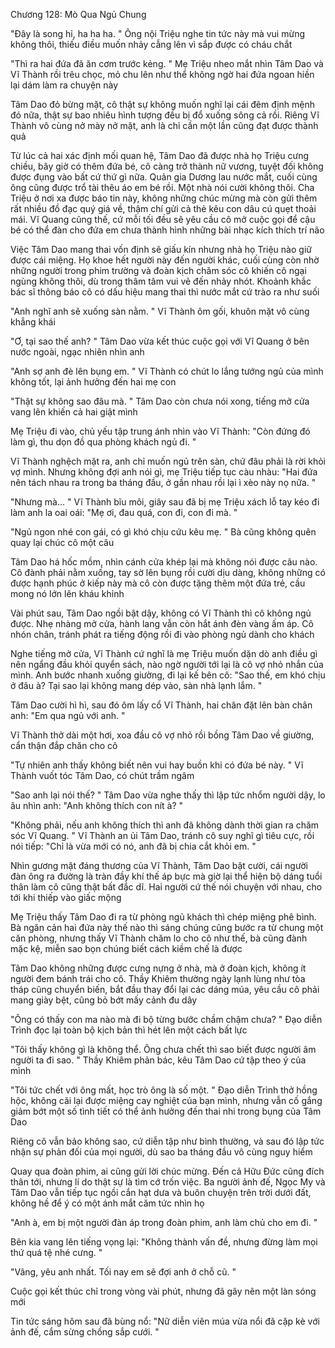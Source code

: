 




Chương 128: Mò Qua Ngủ Chung

"Đây là song hỉ, ha ha ha. " Ông nội Triệu nghe tin tức này mà vui mừng không thôi, thiếu điều muốn nhảy cẫng lên vì sắp được có cháu chắt

"Thì ra hai đứa đã ăn cơm trước kẻng. " Mẹ Triệu nheo mắt nhìn Tâm Dao và Vĩ Thành rồi trêu chọc, mỏ chu lên như thể không ngờ hai đứa ngoan hiền lại dám làm ra chuyện này

Tâm Dao đỏ bừng mặt, cô thật sự không muốn nghĩ lại cái đêm định mệnh đó nữa, thật sự bao nhiêu hình tượng đều bị đổ xuống sông cả rồi. Riêng Vĩ Thành vô cùng nở mày nở mặt, anh là chỉ cần một lần cũng đạt được thành quả

Từ lúc cả hai xác định mối quan hệ, Tâm Dao đã được nhà họ Triệu cưng chiều, bây giờ có thêm đứa bé, cô càng trở thành nữ vương, tuyệt đối không được đụng vào bất cứ thứ gì nữa. Quản gia Dương lau nước mắt, cuối cùng ông cũng được trổ tài thêu áo em bé rồi. Một nhà nói cười không thôi. Cha Triệu ở nơi xa được báo tin này, không những chúc mừng mà còn gửi thêm rất nhiều đồ đạc quý giá về, thậm chí gửi cả thẻ kêu con dâu cú quẹt thoải mái. Vĩ Quang cũng thế, cứ mỗi tối đều sẽ yêu cầu cô mở cuộc gọi để cậu bé có thể đàn cho đứa em chưa thành hình những bài nhạc kích thích trí não

Việc Tâm Dao mang thai vốn định sẽ giấu kín nhưng nhà họ Triệu nào giữ được cái miệng. Họ khoe hết người này đến người khác, cuối cùng còn nhờ những người trong phim trường và đoàn kịch chăm sóc cô khiến cô ngại ngùng không thôi, dù trong thâm tâm vui vẻ đến nhảy nhót. Khoảnh khắc bác sĩ thông báo cô có dấu hiệu mang thai thì nước mắt cứ trào ra như suối

"Anh nghĩ anh sẽ xuống sàn nằm. " Vĩ Thành ôm gối, khuôn mặt vô cùng khẳng khái

"Ơ, tại sao thế anh? " Tâm Dao vừa kết thúc cuộc gọi với Vĩ Quang ở bên nước ngoài, ngạc nhiên nhìn anh

"Anh sợ anh đè lên bụng em. " Vĩ Thành có chút lo lắng tướng ngủ của mình không tốt, lại ảnh hưởng đến hai mẹ con

"Thật sự không sao đâu mà. " Tâm Dao còn chưa nói xong, tiếng mở cửa vang lên khiến cả hai giật mình

Mẹ Triệu đi vào, chủ yếu tập trung ánh nhìn vào Vĩ Thành: "Còn đứng đó làm gì, thu dọn đồ qua phòng khách ngủ đi. "

Vĩ Thành nghệch mặt ra, anh chỉ muốn ngủ trên sàn, chứ đâu phải là rời khỏi vợ mình. Nhưng không đợi anh nói gì, mẹ Triệu tiếp tục càu nhàu: "Hai đứa nên tách nhau ra trong ba tháng đầu, ở gần nhau rồi lại ì xèo này nọ nữa. "


"Nhưng mà... " Vĩ Thành bĩu môi, giây sau đã bị mẹ Triệu xách lỗ tay kéo đi làm anh la oai oái: "Mẹ ơi, đau quá, con đi, con đi mà. "

"Ngủ ngon nhé con gái, có gì khó chịu cứu kêu mẹ. " Bà cũng không quên quay lại chúc cô một câu

Tâm Dao há hốc mồm, nhìn cánh cửa khép lại mà không nói được câu nào. Cô đành phải nằm xuống, tay sờ lên bụng rồi cười dịu dàng, không những có được hạnh phúc ở kiếp này mà cô còn được tặng thêm một đứa trẻ, cầu mong nó lớn lên kháu khỉnh

Vài phút sau, Tâm Dao ngồi bật dậy, không có Vĩ Thành thì cô không ngủ được. Nhẹ nhàng mở cửa, hành lang vẫn còn hắt ánh đèn vàng ấm áp. Cô nhón chân, tránh phát ra tiếng động rồi đi vào phòng ngủ dành cho khách

Nghe tiếng mở cửa, Vĩ Thành cứ nghĩ là mẹ Triệu muốn dặn dò anh điều gì nên ngẩng đầu khỏi quyển sách, nào ngờ người tới lại là cô vợ nhỏ nhắn của mình. Anh bước nhanh xuống giường, đi lại kế bên cô: "Sao thế, em khó chịu ở đâu à? Tại sao lại không mang dép vào, sàn nhà lạnh lắm. "

Tâm Dao cười hì hì, sau đó ôm lấy cổ Vĩ Thành, hai chân đặt lên bàn chân anh: "Em qua ngủ với anh. "

Vĩ Thành thở dài một hơi, xoa đầu cô vợ nhỏ rồi bồng Tâm Dao về giường, cẩn thận đắp chăn cho cô

"Tự nhiên anh thấy không biết nên vui hay buồn khi có đứa bé này. " Vĩ Thành vuốt tóc Tâm Dao, có chút trầm ngâm

"Sao anh lại nói thế? " Tâm Dao vừa nghe thấy thì lập tức nhổm người dậy, lo âu nhìn anh: "Anh không thích con nít à? "

"Không phải, nếu anh không thích thì anh đã không dành thời gian ra chăm sóc Vĩ Quang. " Vĩ Thành an ủi Tâm Dao, tránh cô suy nghĩ gì tiêu cực, rồi nói tiếp: "Chỉ là vừa mới có nó, anh đã bị chia cắt khỏi em. "

Nhìn gương mặt đáng thương của Vĩ Thành, Tâm Dao bật cười, cái người đàn ông ra đường là tràn đầy khí thế áp bực mà giờ lại thể hiện bộ dáng tuổi thân làm cô cũng thật bất đắc dĩ. Hai người cứ thế nói chuyện với nhau, cho tới khi thiếp vào giấc mộng

Mẹ Triệu thấy Tâm Dao đi ra từ phòng ngủ khách thì chép miệng phê bình. Bà ngăn cản hai đứa này thế nào thì sáng chúng cũng bước ra từ chung một căn phòng, nhưng thấy Vĩ Thành chăm lo cho cô như thế, bà cũng đành mặc kệ, miễn sao bọn chúng biết cách kiềm chế là được


Tâm Dao không những được cưng nựng ở nhà, mà ở đoàn kịch, không ít người đem bánh trái cho cô. Thầy Khiêm thường ngày lạnh lùng như tòa tháp cũng chuyển biến, bắt đầu thay đổi lại các dáng múa, yêu cầu cô phải mang giày bệt, cũng bỏ bớt mấy cảnh đu dây

"Ông có thấy con ma nào mà đi bộ từng bước chầm chậm chưa? " Đạo diễn Trình đọc lại toàn bộ kịch bản thì hét lên một cách bất lực

"Tôi thấy không gì là không thể. Ông chưa chết thì sao biết được người âm người ta đi sao. " Thầy Khiêm phản bác, kêu Tâm Dao cứ tập theo ý của mình

"Tôi tức chết với ông mất, học trò ông là số một. " Đạo diễn Trình thở hồng hộc, không cãi lại được miệng cay nghiệt của bạn mình, nhưng vẫn cố gắng giảm bớt một số tình tiết có thể ảnh hưởng đến thai nhi trong bụng của Tâm Dao

Riêng cô vẫn bảo không sao, cứ diễn tập như bình thường, và sau đó lập tức nhận sự phản đối của mọi người, dù sao ba tháng đầu vô cùng nguy hiểm

Quay qua đoàn phim, ai cũng gửi lời chúc mừng. Đến cả Hữu Đức cũng đích thân tới, nhưng lí do thật sự là tìm cớ trốn việc. Ba người ảnh đế, Ngọc My và Tâm Dao vẫn tiếp tục ngồi cắn hạt dưa và buôn chuyện trên trời dưới đất, không hề để ý có một ánh mắt căm tức nhìn họ

"Anh à, em bị một người đàn áp trong đoàn phim, anh làm chủ cho em đi. "

Bên kia vang lên tiếng vọng lại: "Không thành vấn đề, nhưng đừng làm mọi thứ quá tệ nhé cưng. "

"Vâng, yêu anh nhất. Tối nay em sẽ đợi anh ở chỗ cũ. "

Cuộc gọi kết thúc chỉ trong vòng vài phút, nhưng đã gây nên một làn sóng mới

Tin tức sáng hôm sau đã bùng nổ: "Nữ diễn viên múa vừa nổi đã cặp kè với ảnh đế, cắm sừng chồng sắp cưới. "




